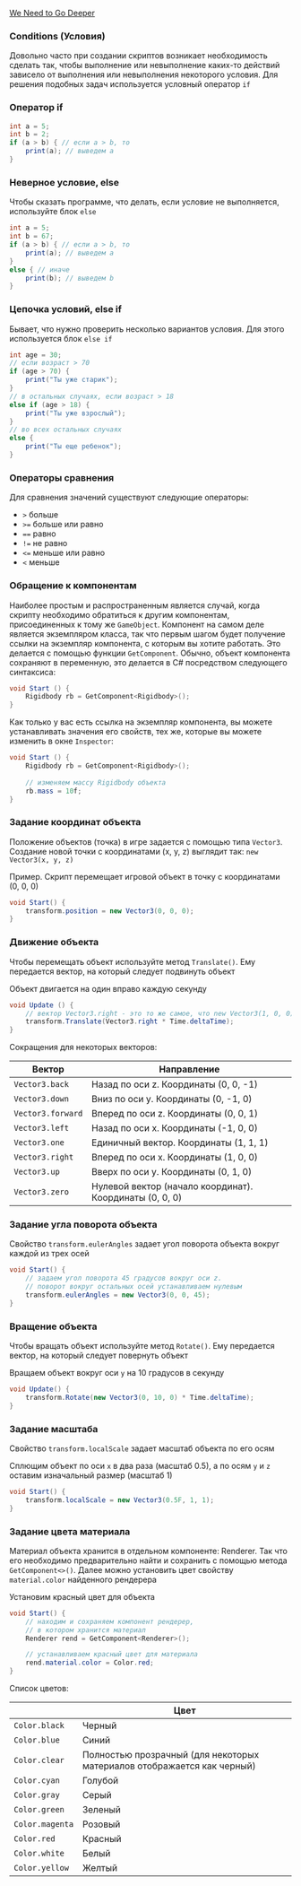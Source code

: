 [We Need to Go Deeper](https://cdn-images-1.medium.com/max/1600/1*nTxiQWQkT1aE_7ONVgDscQ.gif)

### Conditions (Условия)

Довольно часто при создании скриптов возникает необходимость сделать так, чтобы выполнение или невыполнение каких-то действий зависело от выполнения или невыполнения некоторого условия. Для решения подобных задач используется условный оператор `if`

### Оператор if

```csharp
int a = 5;
int b = 2;
if (a > b) { // если a > b, то
	print(a); // выведем a
}
```

### Неверное условие, else

Чтобы сказать программе, что делать, если условие не выполняется, используйте блок `else`

```csharp
int a = 5;
int b = 67;
if (a > b) { // если a > b, то
	print(a); // выведем a
}
else { // иначе
	print(b); // выведем b
}
```

### Цепочка условий, else if

Бывает, что нужно проверить несколько вариантов условия. Для этого используется блок `else if`

```csharp
int age = 30;
// если возраст > 70
if (age > 70) {
	print("Ты уже старик");
}
// в остальных случаях, если возраст > 18
else if (age > 18) {
	print("Ты уже взрослый");
}
// во всех остальных случаях
else {
	print("Ты еще ребенок");
}
```

### Операторы сравнения

Для сравнения значений существуют следующие операторы:

- `>` больше
- `>=` больше или равно
- `==` равно
- `!=` не равно
- `<=` меньше или равно
- `<` меньше

### Обращение к компонентам

Наиболее простым и распространенным является случай, когда скрипту необходимо обратиться к другим компонентам, присоединенных к тому же `GameObject`. Компонент на самом деле является экземпляром класса, так что первым шагом будет получение ссылки на экземпляр компонента, с которым вы хотите работать. Это делается с помощью функции `GetComponent`. Обычно, объект компонента сохраняют в переменную, это делается в C# посредством следующего синтаксиса:

```csharp
void Start () {
    Rigidbody rb = GetComponent<Rigidbody>();
}
```

Как только у вас есть ссылка на экземпляр компонента, вы можете устанавливать значения его свойств, тех же, которые вы можете изменить в окне `Inspector`:

```csharp
void Start () {
    Rigidbody rb = GetComponent<Rigidbody>();
    
    // изменяем массу Rigidbody объекта
    rb.mass = 10f;
}
```

### Задание координат объекта

Положение объектов (точка) в игре задается с помощью типа `Vector3`. Создание новой точки с координатами (x, y, z) выглядит так: `new Vector3(x, y, z)`

Пример. Скрипт перемещает игровой объект в точку с координатами (0, 0, 0)

```csharp
void Start() {
	transform.position = new Vector3(0, 0, 0);
}
```

### Движение объекта

Чтобы перемещать объект используйте метод `Translate()`. Ему передается вектор, на который следует подвинуть объект

Объект двигается на один вправо каждую секунду

```csharp
void Update () {
	// вектор Vector3.right - это то же самое, что new Vector3(1, 0, 0)
	transform.Translate(Vector3.right * Time.deltaTime);
}
```

Сокращения для некоторых векторов:

| Вектор            | Направление                              |
| ----------------- | ---------------------------------------- |
| `Vector3.back`    | Назад по оси z. Координаты (0, 0, -1)    |
| `Vector3.down`    | Вниз по оси y. Координаты (0, -1, 0)     |
| `Vector3.forward` | Вперед по оси z. Координаты (0, 0, 1)    |
| `Vector3.left`    | Назад по оси x. Координаты (-1, 0, 0)    |
| `Vector3.one`     | Единичный вектор. Координаты (1, 1, 1)   |
| `Vector3.right`   | Вперед по оси x. Координаты (1, 0, 0)    |
| `Vector3.up`      | Вверх по оси y. Координаты (0, 1, 0)     |
| `Vector3.zero`    | Нулевой вектор (начало координат). Координаты (0, 0, 0) |

### Задание угла поворота объекта

Свойство `transform.eulerAngles` задает угол поворота объекта вокруг каждой из трех осей

```csharp
void Start() {
	// задаем угол поворота 45 градусов вокруг оси z.
	// поворот вокруг остальных осей устанавливаем нулевым
	transform.eulerAngles = new Vector3(0, 0, 45);
}
```

### Вращение объекта

Чтобы вращать объект используйте метод `Rotate()`. Ему передается вектор, на который следует повернуть объект

Вращаем объект вокруг оси `y` на 10 градусов в секунду

```csharp
void Update() {
	transform.Rotate(new Vector3(0, 10, 0) * Time.deltaTime);
}
```

### Задание масштаба

Свойство `transform.localScale` задает масштаб объекта по его осям

Сплющим объект по оси `x` в два раза (масштаб 0.5), а по осям `y` и `z` оставим изначальный размер (масштаб 1)

```csharp
void Start() {
	transform.localScale = new Vector3(0.5F, 1, 1);
}
```

### Задание цвета материала

Материал объекта хранится в отдельном компоненте: Renderer. Так что его необходимо предварительно найти и сохранить с помощью метода `GetComponent<>()`. Далее можно установить цвет свойству `material.color` найденного рендерера

Установим красный цвет для объекта

```csharp
void Start() {
	// находим и сохраняем компонент рендерер,
	// в котором хранится материал
	Renderer rend = GetComponent<Renderer>();

	// устанавливаем красный цвет для материала
	rend.material.color = Color.red;
}
```

Список цветов:

|                 | Цвет                                     |
| --------------- | ---------------------------------------- |
| `Color.black`   | Черный                                   |
| `Color.blue`    | Синий                                    |
| `Color.clear`   | Полностью прозрачный (для некоторых материалов отображается как черный) |
| `Color.cyan`    | Голубой                                  |
| `Color.gray`    | Серый                                    |
| `Color.green`   | Зеленый                                  |
| `Color.magenta` | Розовый                                  |
| `Color.red`     | Красный                                  |
| `Color.white`   | Белый                                    |
| `Color.yellow`  | Желтый                                   |
